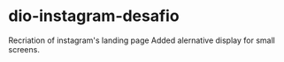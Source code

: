 # dio-instagram-desafio
Recriation of instagram's landing page
Added alernative display for small screens.
